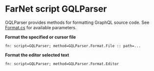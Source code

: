 # FarNet script GQLParser

GQLParser provides methods for formatting GraphQL source code.
See [Format.cs](Format.cs) for available parameters.

**Format the specified or cursor file**

```
fn: script=GQLParser; method=GQLParser.Format.File :: path=...
```

**Format the editor selected text**

```
fn: script=GQLParser; method=GQLParser.Format.Editor
```
